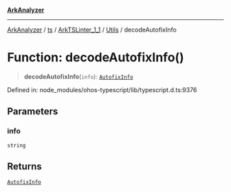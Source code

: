 [**ArkAnalyzer**](../../../../../../../../README.md)

***

[ArkAnalyzer](../../../../../../../../globals.md) / [ts](../../../../../README.md) / [ArkTSLinter\_1\_1](../../../README.md) / [Utils](../README.md) / decodeAutofixInfo

# Function: decodeAutofixInfo()

> **decodeAutofixInfo**(`info`): [`AutofixInfo`](../../Common/interfaces/AutofixInfo.md)

Defined in: node\_modules/ohos-typescript/lib/typescript.d.ts:9376

## Parameters

### info

`string`

## Returns

[`AutofixInfo`](../../Common/interfaces/AutofixInfo.md)

